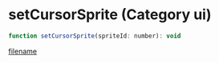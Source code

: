 # setCursorSprite (Category ui)

```js
function setCursorSprite(spriteId: number): void
```

[filename](setCursorSprite_m.md ':include')